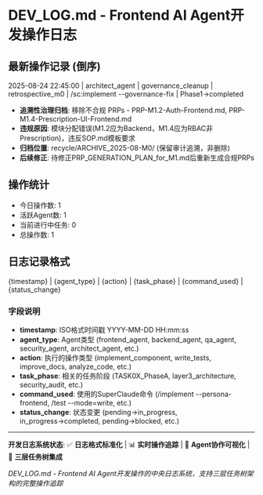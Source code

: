 # DEV_LOG.md - Frontend AI Agent开发操作日志

## 最新操作记录 (倒序)

2025-08-24 22:45:00 | architect_agent | governance_cleanup | retrospective_m0 | /sc:implement --governance-fix | Phase1→completed
- **追溯性治理归档**: 移除不合规 PRPs - PRP-M1.2-Auth-Frontend.md, PRP-M1.4-Prescription-UI-Frontend.md
- **违规原因**: 模块分配错误(M1.2应为Backend，M1.4应为RBAC非Prescription)，违反SOP.md模板要求
- **归档位置**: recycle/ARCHIVE_2025-08-M0/ (保留审计追溯，非删除)
- **后续修正**: 待修正PRP_GENERATION_PLAN_for_M1.md后重新生成合规PRPs

## 操作统计
- 今日操作数: 1
- 活跃Agent数: 1  
- 当前进行中任务: 0
- 总操作数: 1

## 日志记录格式
{timestamp} | {agent_type} | {action} | {task_phase} | {command_used} | {status_change}

### 字段说明
- **timestamp**: ISO格式时间戳 YYYY-MM-DD HH:mm:ss
- **agent_type**: Agent类型 (frontend_agent, backend_agent, qa_agent, security_agent, architect_agent, etc.)
- **action**: 执行的操作类型 (implement_component, write_tests, improve_docs, analyze_code, etc.)
- **task_phase**: 相关的任务阶段 (TASK0X_PhaseA, layer3_architecture, security_audit, etc.)
- **command_used**: 使用的SuperClaude命令 (/implement --persona-frontend, /test --mode=write, etc.)
- **status_change**: 状态变更 (pending→in_progress, in_progress→completed, pending→blocked, etc.)

---

**开发日志系统状态**: ✅ **日志格式标准化** | 📊 **实时操作追踪** | 🤖 **Agent协作可视化** | 🚀 **三层任务树集成**

*DEV_LOG.md - Frontend AI Agent开发操作的中央日志系统，支持三层任务树架构的完整操作追踪*